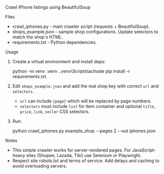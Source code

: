 Crawl iPhone listings using BeautifulSoup

Files
- crawl_iphones.py - main crawler script (requests + BeautifulSoup).
- shops_example.json - sample shop configurations. Update selectors to match the shop's HTML.
- requirements.txt - Python dependencies.

Usage
1. Create a virtual environment and install deps:

   python -m venv .venv
   .\.venv\Scripts\activate
   pip install -r requirements.txt

2. Edit `shops_example.json` and add the real shop key with correct `url` and `selectors`.
   - `url` can include `{page}` which will be replaced by page numbers.
   - `selectors` must include `list` for item container and optional `title`, `price`, `link`, `seller` CSS selectors.

3. Run:

   python crawl_iphones.py example_shop --pages 2 --out iphones.json

Notes
- This simple crawler works for server-rendered pages. For JavaScript-heavy sites (Shopee, Lazada, Tiki) use Selenium or Playwright.
- Respect site robots.txt and terms of service. Add delays and caching to avoid overloading servers.

